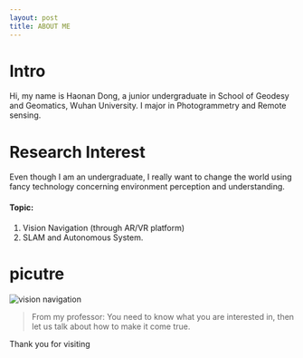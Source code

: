 ```yaml
---
layout: post
title: ABOUT ME
---
```

# Intro 
Hi, my name is Haonan Dong, a junior undergraduate in School of Geodesy and Geomatics, Wuhan University. I major in Photogrammetry and Remote sensing.

# Research Interest
Even though I am an undergraduate, I really want to change the world using fancy technology concerning environment perception and understanding.

#### Topic:
1. Vision Navigation (through AR/VR platform)
2. SLAM and Autonomous System.

# picutre
![vision navigation](/home/haonan-dong.github.io/assets/img/vision-navigation.jpg)

> From my professor: You need to know what you are interested in, then let us talk about how to make it come true.


Thank you for visiting
